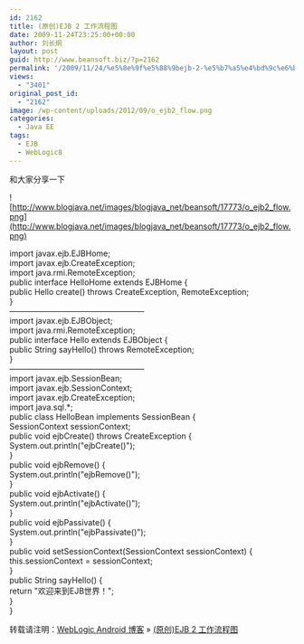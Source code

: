 ```yaml
---
id: 2162
title: (原创)EJB 2 工作流程图
date: 2009-11-24T23:25:00+00:00
author: 刘长炯
layout: post
guid: http://www.beansoft.biz/?p=2162
permalink: '/2009/11/24/%e5%8e%9f%e5%88%9bejb-2-%e5%b7%a5%e4%bd%9c%e6%b5%81%e7%a8%8b%e5%9b%be/'
views:
  - "3401"
original_post_id:
  - "2162"
image: /wp-content/uploads/2012/09/o_ejb2_flow.png
categories:
  - Java EE
tags:
  - EJB
  - WebLogic8
---
```

和大家分享一下

![http://www.blogjava.net/images/blogjava_net/beansoft/17773/o_ejb2_flow.png](http://www.blogjava.net/images/blogjava_net/beansoft/17773/o_ejb2_flow.png)</p> 

[](http://www.blogjava.net/beansoft/)

import javax.ejb.EJBHome;   
import javax.ejb.CreateException;   
import java.rmi.RemoteException;   
public interface HelloHome extends EJBHome {   
public Hello create() throws CreateException, RemoteException;   
}   
&#8212;&#8212;&#8212;&#8212;&#8212;&#8212;&#8212;&#8212;&#8212;&#8212;&#8212;&#8212;&#8212;&#8212;&#8212;&#8212;&#8212;   
import javax.ejb.EJBObject;   
import java.rmi.RemoteException;   
public interface Hello extends EJBObject {   
public String sayHello() throws RemoteException;   
}   
&#8212;&#8212;&#8212;&#8212;&#8212;&#8212;&#8212;&#8212;&#8212;&#8212;&#8212;&#8212;&#8212;&#8212;&#8212;&#8212;&#8212;   
import javax.ejb.SessionBean;   
import javax.ejb.SessionContext;   
import javax.ejb.CreateException;   
import java.sql.*;   
public class HelloBean implements SessionBean {   
SessionContext sessionContext;   
public void ejbCreate() throws CreateException {   
System.out.println("ejbCreate()");   
}   
public void ejbRemove() {   
System.out.println("ejbRemove()");   
}   
public void ejbActivate() {   
System.out.println("ejbActivate()");   
}   
public void ejbPassivate() {   
System.out.println("ejbPassivate()");   
}   
public void setSessionContext(SessionContext sessionContext) {   
this.sessionContext = sessionContext;   
}   
public String sayHello() {   
return "欢迎来到EJB世界！";   
}   
}

转载请注明：[WebLogic Android 博客](http://www.beansoft.biz) &raquo; [(原创)EJB 2 工作流程图](http://www.beansoft.biz/2009/11/24/%e5%8e%9f%e5%88%9bejb-2-%e5%b7%a5%e4%bd%9c%e6%b5%81%e7%a8%8b%e5%9b%be/)